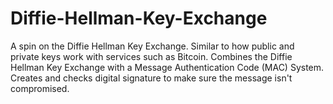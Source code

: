 # Diffie-Hellman-Key-Exchange

A spin on the Diffie Hellman Key Exchange. Similar to how public and private keys work with services such as Bitcoin. Combines the Diffie Hellman Key Exchange with a Message Authentication Code (MAC) System. Creates and checks digital signature to make sure the message isn't compromised. 
